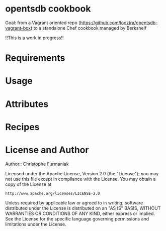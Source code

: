 # opentsdb cookbook

Goal: from a Vagrant oriented repo (https://github.com/looztra/opentsdb-vagrant-box) to a standalone Chef cookbook managed by Berkshelf

!!This is a work in progress!!

# Requirements

# Usage

# Attributes

# Recipes

# License and Author

Author:: Christophe Furmaniak

Licensed under the Apache License, Version 2.0 (the "License");
you may not use this file except in compliance with the License.
You may obtain a copy of the License at

    http://www.apache.org/licenses/LICENSE-2.0

Unless required by applicable law or agreed to in writing, software
distributed under the License is distributed on an "AS IS" BASIS,
WITHOUT WARRANTIES OR CONDITIONS OF ANY KIND, either express or implied.
See the License for the specific language governing permissions and
limitations under the License.